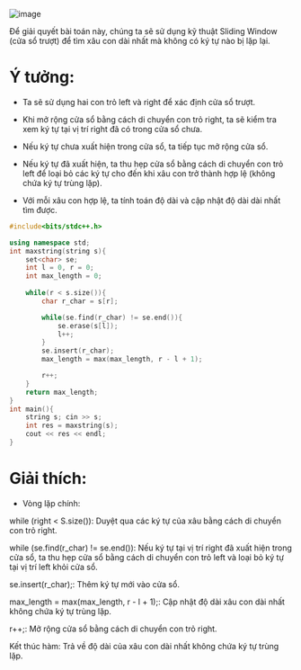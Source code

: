 ![image](https://github.com/user-attachments/assets/435cc97d-1cdd-4a84-9100-90e38d77dcc8)

Để giải quyết bài toán này, chúng ta sẽ sử dụng kỹ thuật Sliding Window (cửa sổ trượt) để tìm xâu con dài nhất mà không có ký tự nào bị lặp lại.

# Ý tưởng:
- Ta sẽ sử dụng hai con trỏ left và right để xác định cửa sổ trượt.

- Khi mở rộng cửa sổ bằng cách di chuyển con trỏ right, ta sẽ kiểm tra xem ký tự tại vị trí right đã có trong cửa sổ chưa.

- Nếu ký tự chưa xuất hiện trong cửa sổ, ta tiếp tục mở rộng cửa sổ.

- Nếu ký tự đã xuất hiện, ta thu hẹp cửa sổ bằng cách di chuyển con trỏ left để loại bỏ các ký tự cho đến khi xâu con trở thành hợp lệ (không chứa ký tự trùng lặp).

- Với mỗi xâu con hợp lệ, ta tính toán độ dài và cập nhật độ dài dài nhất tìm được.

```cpp
#include<bits/stdc++.h>

using namespace std;
int maxstring(string s){
    set<char> se;
    int l = 0, r = 0;
    int max_length = 0;
    
    while(r < s.size()){
        char r_char = s[r];

        while(se.find(r_char) != se.end()){
            se.erase(s[l]);
            l++;
        }
        se.insert(r_char);
        max_length = max(max_length, r - l + 1);

        r++;
    }
    return max_length;
}
int main(){
    string s; cin >> s;
    int res = maxstring(s);
    cout << res << endl;
}
```

# Giải thích:

- Vòng lặp chính:

while (right < S.size()): Duyệt qua các ký tự của xâu bằng cách di chuyển con trỏ right.

while (se.find(r_char) != se.end()): Nếu ký tự tại vị trí right đã xuất hiện trong cửa sổ, ta thu hẹp cửa sổ bằng cách di chuyển con trỏ left và loại bỏ ký tự tại vị trí left khỏi cửa sổ.

se.insert(r_char);: Thêm ký tự mới vào cửa sổ.

max_length = max(max_length, r - l + 1);: Cập nhật độ dài xâu con dài nhất không chứa ký tự trùng lặp.

r++;: Mở rộng cửa sổ bằng cách di chuyển con trỏ right.

Kết thúc hàm: Trả về độ dài của xâu con dài nhất không chứa ký tự trùng lặp.
